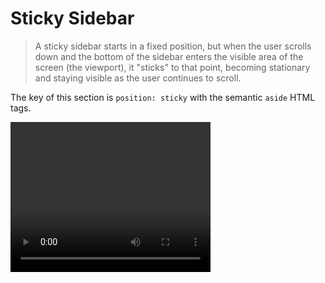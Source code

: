 # Sticky Sidebar

>A sticky sidebar starts in a fixed position, but when the user scrolls down and the bottom of the sidebar enters the visible area of the screen (the viewport), it "sticks" to that point, becoming stationary and staying visible as the user continues to scroll.

The key of this section is `position: sticky` with the semantic `aside` HTML tags.

<video width="320" height="240" controls>
  <source src="20250507-1526-06.0405552.mp4" type="video/mp4">
</video>
